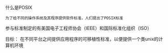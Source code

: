 什么是POSIX

    为了给不同的操作系统及其程序提供软件标准，人们提出了POSIX标准
参与标准制定的有美国电子工程师协会（IEEE）和国际标准化组织（ISO）

目标：
    在不同平台之间提供应用程序的可移植性标准，以便提供一个类unix的计算机环境
